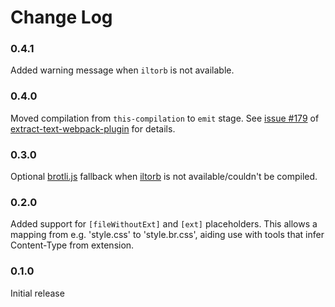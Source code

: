 # Change Log

### 0.4.1
Added warning message when `iltorb` is not available.

### 0.4.0
Moved compilation from `this-compilation` to `emit` stage. See [issue #179](https://github.com/webpack-contrib/extract-text-webpack-plugin/issues/179) of [extract-text-webpack-plugin](https://github.com/webpack-contrib/extract-text-webpack) for details.

### 0.3.0
Optional [brotli.js](https://github.com/devongovett/brotli.js) fallback when [iltorb](https://github.com/MayhemYDG/iltorb) is not available/couldn't be compiled.

### 0.2.0
Added support for `[fileWithoutExt]` and `[ext]` placeholders. This allows a mapping from e.g. 'style.css' to 'style.br.css', aiding use with tools that infer Content-Type from extension.

### 0.1.0
Initial release
